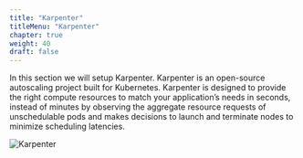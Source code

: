 ```yaml
---
title: "Karpenter"
titleMenu: "Karpenter"
chapter: true
weight: 40
draft: false
---
```


In this section we will setup Karpenter. Karpenter is an open-source autoscaling project built for Kubernetes. Karpenter is designed to provide the right compute resources to match your application’s needs in seconds, instead of minutes by observing the aggregate resource requests of unschedulable pods and makes decisions to launch and terminate nodes to minimize scheduling latencies.


![Karpenter](images/karpenter/karpenter_banner.png)
